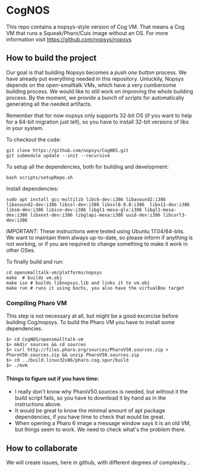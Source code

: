 # CogNOS

This repo contains a nopsys-style version of Cog VM. That means a Cog VM that runs a Squeak/Pharo/Cuis image without an OS.
For more information visit  https://github.com/nopsys/nopsys

## How to build the project
Our goal is that building Nopsys becomes a *push one button* process. We have already put everything needed in this
repository. Unluckily, Nopsys depends on the open-smalltalk VMs, which have a very cumbersome building process. 
We would like to still work on improving the whole building process. By the moment, we provide a bunch of scripts 
for automatically generating all the needed artifacts. 

Remember that for now nopsys only supports 32-bit OS 
(if you want to help for a 64-bit migration just tell), so you have to install
32-bit versions of libs in your system. 

To checkout the code:

    git clone https://github.com/nopsys/CogNOS.git
    git submodule update --init --recursive
    
To setup all the dependencies, both for building and development:

    bash scripts/setupRepo.sh
    
Install dependencies:

    sudo apt install gcc-multilib libc6-dev:i386 libasound2:i386 libasound2-dev:i386 libssl-dev:i386 libssl0.9.8:i386  libx11-dev:i386 libsm-dev:i386 libice-dev:i386 libgl1-mesa-glx:i386 libgl1-mesa-dev:i386 libxext-dev:i386 libglapi-mesa:i386 uuid-dev:i386 libcurl3-dev:i386

*IMPORTANT*: These instructions were tested using Ubuntu 17.04/64-bits. We want to maintain them always up-to-date, so please inform if anything is not working, or if you are required to change something to make it work in other OSes. 

To finally build and run:

    cd opensmalltalk-vm/platforms/nopsys
    make  # builds vm.obj
    make iso # builds libnopsys.lib and links it to vm.obj
    make run # runs it using bochs, you also have the virtualBox target

    
### Compiling Pharo VM

This step is not necessary at all, but might be a good excercise before building Cog/nopsys. To build the Pharo VM you have to install some dependencies. 

    $> cd CogNOS/opensmalltalk-vm
    $> mkdir sources && cd sources
    $> curl http://files.pharo.org/sources/PharoV50.sources.zip > PharoV50.sources.zip && unzip PharoV50.sources.zip
    $> cd ../build.linux32x86/pharo.cog.spur/build
    $> ./mvm

#### Things to figure out if you have time: 

 - I really don't know why PharoV50.sources is needed, but without it the build script fails, so you have to download it by hand as in the instructions above. 
 - It would be great to know the minimal amount of apt package dependencies, if you have time to check that would be great.
 - When opening a Pharo 6 image a message window says it is an old VM, but things seem to work. We need to check what's the problem there.

## How to collaborate
We will create issues, here in github, with different degrees of complexity...

